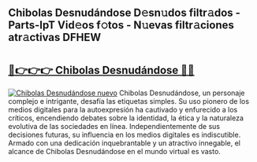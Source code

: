 ## Chibolas Desnudándose D𝚎sn𝚞dos filtr𝚊dos - Parts-IpT Vid𝚎os f𝚘tos - N𝚞evas filtr𝚊ciones atr𝚊ctivas DFHEW

# <h2><a href="http://mb9d2sn.tromn.icu/?c=Chibolas+Desnud%c3%a1ndose">🔗👉👉👉 Chibolas Desnudándose 🔗🔗</a></h2>

[![Chibolas Desnudándose nuevo](https://i.imgur.com/pEAQMta.gif)](http://mb9d2sn.tromn.icu/?c=Chibolas+Desnud%c3%a1ndose)
Chibolas Desnudándose, un personaje complejo e intrigante, desafía las etiquetas simples. Su uso pionero de los medios digitales para la autoexpresión ha cautivado y enfurecido a los críticos, encendiendo debates sobre la identidad, la ética y la naturaleza evolutiva de las sociedades en línea. Independientemente de sus decisiones futuras, su influencia en los medios digitales es indiscutible. Armado con una dedicación inquebrantable y un atractivo innegable, el alcance de Chibolas Desnudándose en el mundo virtual es vasto.
